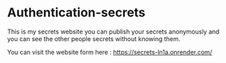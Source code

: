# Authentication-secrets
This is my secrets website you can publish your secrets anonymously and you can see the other people secrets without knowing them.

You can visit the website form here : https://secrets-ln1a.onrender.com/
